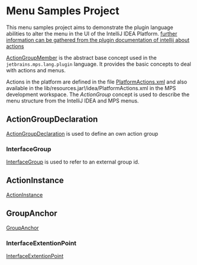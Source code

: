 # Menu Samples Project
This menu samples project aims to demonstrate the plugin language 
abilities to alter the menu in the UI of the IntelliJ IDEA Platform.
[further information can be gathered from the plugin documentation of intellij about actions](https://plugins.jetbrains.com/docs/intellij/basic-action-system.html#registering-actions-in-pluginxml)

[ActionGroupMember](http://127.0.0.1:63320/node?ref=r%3A00000000-0000-4000-0000-011c89590368%28jetbrains.mps.lang.plugin.structure%29%2F1204391079391)
is the abstract base concept used in the ```jetbrains.mps.lang.plugin``` language.
It provides the basic concepts to deal with actions and menus.

Actions in the platform are defined in the file [PlatformActions.xml](https://github.com/JetBrains/intellij-community/blob/master/platform/platform-resources/src/idea/PlatformActions.xml)
and also available in the lib/resources.jar!/idea/PlatformActions.xml in the MPS development workspace.
The _ActionGroup_ concept is used to describe the menu structure from the IntelliJ IDEA and MPS menus.

## ActionGroupDeclaration
[ActionGroupDeclaration](http://127.0.0.1:63320/node?ref=r%3A00000000-0000-4000-0000-011c89590368%28jetbrains.mps.lang.plugin.structure%29%2F1203087890642) is used to define an own action group

### InterfaceGroup
[InterfaceGroup](http://127.0.0.1:63320/node?ref=r%3A00000000-0000-4000-0000-011c89590368%28jetbrains.mps.lang.plugin.structure%29%2F1204383956737) is used to refer to an external group id.

## ActionInstance
[ActionInstance](http://127.0.0.1:63320/node?ref=r%3A00000000-0000-4000-0000-011c89590368%28jetbrains.mps.lang.plugin.structure%29%2F1203088046679)

## GroupAnchor
[GroupAnchor](http://127.0.0.1:63320/node?ref=r%3A00000000-0000-4000-0000-011c89590368%28jetbrains.mps.lang.plugin.structure%29%2F1203680534665)

### InterfaceExtentionPoint
[InterfaceExtentionPoint](http://127.0.0.1:63320/node?ref=r%3A00000000-0000-4000-0000-011c89590368%28jetbrains.mps.lang.plugin.structure%29%2F1204397573187)
